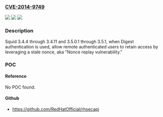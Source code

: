 ### [CVE-2014-9749](https://cve.mitre.org/cgi-bin/cvename.cgi?name=CVE-2014-9749)
![](https://img.shields.io/static/v1?label=Product&message=n%2Fa&color=blue)
![](https://img.shields.io/static/v1?label=Version&message=n%2Fa&color=blue)
![](https://img.shields.io/static/v1?label=Vulnerability&message=n%2Fa&color=brighgreen)

### Description

Squid 3.4.4 through 3.4.11 and 3.5.0.1 through 3.5.1, when Digest authentication is used, allow remote authenticated users to retain access by leveraging a stale nonce, aka "Nonce replay vulnerability."

### POC

#### Reference
No POC found.

#### Github
- https://github.com/RedHatOfficial/rhsecapi

